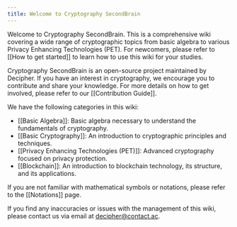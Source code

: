 ```yaml
---
title: Welcome to Cryptography SecondBrain
---
```

Welcome to Cryptography SecondBrain. This is a comprehensive wiki covering a wide range of cryptographic topics from basic algebra to various Privacy Enhancing Technologies (PET). For newcomers, please refer to [[How to get started]] to learn how to use this wiki for your studies.

Cryptography SecondBrain is an open-source project maintained by Decipher. If you have an interest in cryptography, we encourage you to contribute and share your knowledge. For more details on how to get involved, please refer to our [[Contribution Guide]].

We have the following categories in this wiki:

- [[Basic Algebra]]: Basic algebra necessary to understand the fundamentals of cryptography.
- [[Basic Cryptography]]: An introduction to cryptographic principles and techniques.
- [[Privacy Enhancing Technologies (PET)]]: Advanced cryptography focused on privacy protection.
- [[Blockchain]]: An introduction to blockchain technology, its structure, and its applications.

If you are not familiar with mathematical symbols or notations, please refer to the [[Notations]] page.

If you find any inaccuracies or issues with the management of this wiki, please contact us via email at <decipher@contact.ac>.

